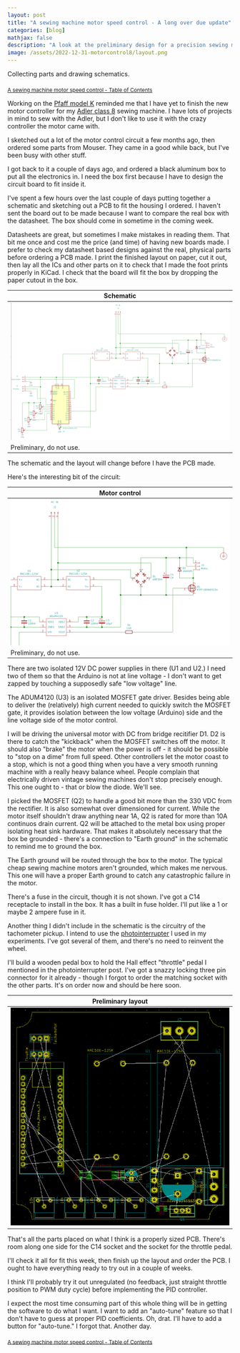 ```yaml
---
layout: post
title: "A sewing machine motor speed control - A long over due update"
categories: [blog]
mathjax: false
description: "A look at the preliminary design for a precision sewing machine motor speed control."
image: /assets/2022-12-31-motorcontrol8/layout.png
---
```

Collecting parts and drawing schematics.

<sub>[A sewing machine motor speed control - Table of Contents](motorcontrol-toc)</sub> 

Working on the [Pfaff model K](pfaff-k-toc) reminded me that I have yet to finish the new motor controller for my [Adler class 8](adler-toc) sewing machine.  I have lots of projects in mind to sew with the Adler, but I don't like to use it with the crazy controller the motor came with.

I sketched out a lot of the motor control circuit a few months ago, then ordered some parts from Mouser.  They came in a good while back, but I've been busy with other stuff.

I got back to it a couple of days ago, and ordered a black aluminum box to put all the electronics in.  I need the box first because I have to design the circuit board to fit inside it.

I've spent a few hours over the last couple of days putting together a schematic and sketching out a PCB to fit the housing I ordered.  I haven't sent the board out to be made because I want to compare the real box with the datasheet.  The box should come in sometime in the coming week.

Datasheets are great, but sometimes I make mistakes in reading them.  That bit me once and cost me the price (and time) of having new boards made.  I prefer to check my datasheet based designs against the real, physical parts before ordering a PCB made.  I print the finished layout on paper, cut it out, then lay all the ICs and other parts on it to check that I made the foot prints properly in KiCad.  I check that the board will fit the box by dropping the paper cutout in the box.

|Schematic|
|---------|
|![Schematic](/assets/2022-12-31-motorcontrol8/schematic.png)|
|Preliminary, do not use.|

The schematic and the layout will change before I have the PCB made.

Here's the interesting bit of the circuit:

|Motor control|
|-------------|
|![Motor control](/assets/2022-12-31-motorcontrol8/schematic2.png)|
|Preliminary, do not use.|

There are two isolated 12V DC power supplies in there (U1 and U2.)  I need two of them so that the Arduino is not at line voltage - I don't want to get zapped by touching a supposedly safe "low voltage" line.

The ADUM4120 (U3) is an isolated MOSFET gate driver.  Besides being able to deliver the (relatively) high current needed to quickly switch the MOSFET gate, it provides isolation between the low voltage (Arduino) side and the line voltage side of the motor control.

I will be driving the universal motor with DC from bridge recitifier D1.  D2 is there to catch the "kickback" when the MOSFET switches off the motor.  It should also "brake" the motor when the power is off - it should be possible to "stop on a dime" from full speed.  Other controllers let the motor coast to a stop, which is not a good thing when you have a very smooth running machine with a really heavy balance wheel.  People complain that electrically driven vintage sewing machines don't stop precisely enough.  This one ought to - that or blow the diode.  We'll see.

I picked the MOSFET (Q2) to handle a good bit more than the 330 VDC from the rectifier.  It is also somewhat over dimensioned for current.  While the motor itself shouldn't draw anything near 1A, Q2 is rated for more than 10A continuos drain current.  Q2 will be attached to the metal box using proper isolating heat sink hardware. That makes it absolutely necessary that the box be grounded - there's a connection to "Earth ground" in the schematic to remind me to ground the box.

The Earth ground will be routed through the box to the motor.  The typical cheap sewing machine motors aren't grounded, which makes me nervous.  This one will have a proper Earth ground to catch any catastrophic failure in the motor.

There's a fuse in the circuit, though it is not shown.  I've got a C14 receptacle to install in the box.  It has a built in fuse holder.  I'll put like a 1 or maybe 2 ampere fuse in it.

Another thing I didn't include in the schematic is the circuitry of the tachometer pickup.  I intend to use the [photointerrupter](motorcontrol7) I used in my experiments.  I've got several of them, and there's no need to reinvent the wheel.

I'll build a wooden pedal box to hold the Hall effect "throttle" pedal I mentioned in the photointerrupter post.  I've got a snazzy locking three pin connector for it already - though I forgot to order the matching socket with the other parts.  It's on order now and should be here soon.

|Preliminary layout|
|------------------|
|![Preliminary layout](/assets/2022-12-31-motorcontrol8/layout.png)|

That's all the parts placed on what I think is a properly sized PCB.  There's room along one side for the C14 socket and the socket for the throttle pedal.

I'll check it all for fit this week, then finish up the layout and order the PCB.  I ought to have everything ready to try out in a couple of weeks.

I think I'll probably try it out unregulated (no feedback, just straight throttle position to PWM duty cycle) before implementing the PID controller.

I expect the most time consuming part of this whole thing will be in getting the software to do what I want.  I want to add an "auto-tune" feature so that I don't have to guess at proper PID coefficients.  Oh, drat.  I'll have to add a button for "auto-tune."  I forgot that.  Another day.


<sub>[A sewing machine motor speed control - Table of Contents](motorcontrol-toc)</sub> 
